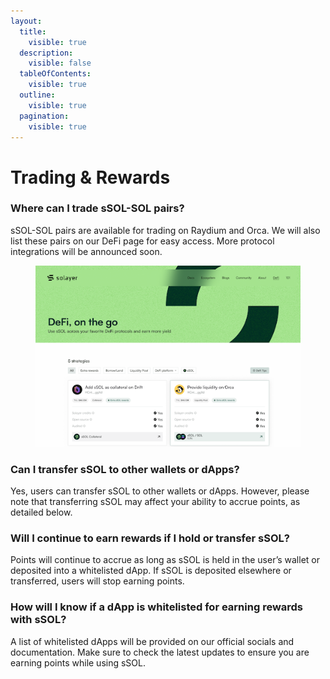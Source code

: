 ```yaml
---
layout:
  title:
    visible: true
  description:
    visible: false
  tableOfContents:
    visible: true
  outline:
    visible: true
  pagination:
    visible: true
---
```


# Trading & Rewards

### Where can I trade sSOL-SOL pairs?

sSOL-SOL pairs are available for trading on Raydium and Orca. We will also list these pairs on our DeFi page for easy access. More protocol integrations will be announced soon.&#x20;

<figure><img src="../../.gitbook/assets/image.png" alt=""><figcaption></figcaption></figure>

### Can I transfer sSOL to other wallets or dApps?

Yes, users can transfer sSOL to other wallets or dApps. However, please note that transferring sSOL may affect your ability to accrue points, as detailed below.

### Will I continue to earn rewards if I hold or transfer sSOL?

Points will continue to accrue as long as sSOL is held in the user’s wallet or deposited into a whitelisted dApp. If sSOL is deposited elsewhere or transferred, users will stop earning points.&#x20;

### How will I know if a dApp is whitelisted for earning rewards with sSOL?

A list of whitelisted dApps will be provided on our official socials and documentation. Make sure to check the latest updates to ensure you are earning points while using sSOL.

